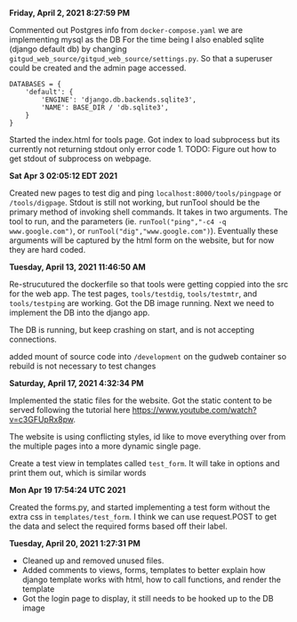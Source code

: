 **Friday, April 2, 2021 8:27:59 PM**

Commented out Postgres info from `docker-compose.yaml` we are implementing mysql as the DB
For the time being I also enabled sqlite (django default db) by changing `gitgud_web_source/gitgud_web_source/settings.py`. So that a superuser could be created and the admin page accessed.
```
DATABASES = {
    'default': {
        'ENGINE': 'django.db.backends.sqlite3',
        'NAME': BASE_DIR / 'db.sqlite3',
    }
}
```
Started the index.html for tools page. 
Got index to load subprocess but its currently not returning stdout only error code 1.
TODO: Figure out how to get stdout of subprocess on webpage.

**Sat Apr  3 02:05:12 EDT 2021**

Created new pages to test dig and ping `localhost:8000/tools/pingpage` or `/tools/digpage`. Stdout is still not working, but runTool should be the primary method of invoking shell commands. It takes in two arguments. The tool to run, and the parameters (ie. `runTool("ping","-c4 -q www.google.com")`, or `runTool("dig","www.google.com")`). Eventually these arguments will be captured by the html form on the website, but for now they are hard coded. 

**Tuesday, April 13, 2021 11:46:50 AM**

Re-strucutured the dockerfile so that tools were getting coppied into the src for the web app. The test pages, `tools/testdig`, `tools/testmtr`, and `tools/testping` are working. Got the DB image running. Next we need to implement the DB into the django app. 

The DB is running, but keep crashing on start, and is not accepting connections.

added mount of source code into `/development` on the gudweb container so rebuild is not necessary to test changes


**Saturday, April 17, 2021 4:32:34 PM**

Implemented the static files for the website. Got the static content to be served following the tutorial here  https://www.youtube.com/watch?v=c3GFUpRx8pw.

The website is using conflicting styles, id like to move everything over from the multiple pages into a more dynamic single page. 

Create a test view in templates called `test_form`. It will take in options and print them out, which is similar words

**Mon Apr 19 17:54:24 UTC 2021**

Created the forms.py, and started implementing a test form without the extra css  in `templates/test_form`. I think we can use request.POST to get the data and select the required forms based off their label. 

**Tuesday, April 20, 2021 1:27:31 PM**

* Cleaned up and removed unused files.
* Added comments to views, forms, templates to better explain how django template works with html, how to call functions, and render the template
* Got the login page to display, it still needs to be hooked up to the DB image